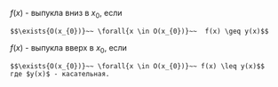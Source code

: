 $f(x)$ - выпукла вниз в $x_{0}$, если
```spoiler-markdown
$$\exists{O(x_{0})}~~ \forall{x \in O(x_{0})}~~  f(x) \geq y(x)$$
```
$f(x)$ - выпукла вверх в $x_{0}$, если
```spoiler-markdown
$$\exists{O(x_{0})}~~ \forall{x \in O(x_{0})}~~ f(x) \leq y(x)$$
где $y(x)$ - касательная.
```